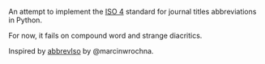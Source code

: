 An attempt to implement the [ISO 4](https://en.wikipedia.org/wiki/ISO_4) standard for journal titles abbreviations in Python.

For now, it fails on compound word and strange diacritics.

Inspired by [abbrevIso](https://github.com/marcinwrochna/abbrevIso) by @marcinwrochna.